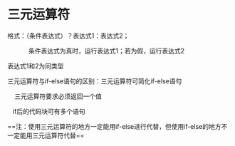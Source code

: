 # 三元运算符
格式：（条件表达式）？表达式1：表达式2；

            条件表达式为真时，运行表达式1；若为假，运行表达式2

表达式1和2为同类型

三元运算符与if-else语句的区别：三元运算符可简化if-else语句

    三元运算符要求必须返回一个值

   if后的代码块可有多个语句

==注：使用三元运算符的地方一定能用if-else进行代替，但使用if-else的地方不一定能用三元运算符代替==

